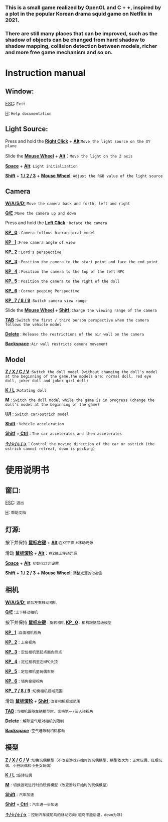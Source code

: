 ### This is a small game realized by OpenGL and C + +, inspired by a plot in the popular Korean drama squid game on Netflix in 2021.
### There are still many places that can be improved, such as the shadow of objects can be changed from hard shadow to shadow mapping, collision detection between models, richer and more free game mechanism and so on.

# Instruction manual
## Window:

<u>ESC</u>:  `Exit`

<u>H</u>: `Help documentation`

## Light Source:

Press and hold the **<u>Right Click</u>** + **<u>Alt</u>**:`Move the light source on the XY plane`

Slide the **<u>Mouse Wheel</u>** + **<u>Alt</u>**：`Move the light on the Z axis`

**<u>Space</u>** + **<u>Alt</u>**: `Light initialization`

**<u>Shift</u>** + **<u>1 / 2 / 3</u>** + **<u>Mouse Wheel</u>**: `Adjust the RGB value of the light source`

## Camera
**<u>W/A/S/D:</u>**  `Move the camera back and forth, left and right`

**<u>Q/E</u>** :`Move the camera up and down`

Press and hold the **<u>Left Click</u>** : `Rotate the camera`

**<u>KP_ 0</u>** : `Camera follows hierarchical model`

**<u>KP_ 1</u>** :`Free camera angle of view`

**<u>KP_ 2</u>** : `Lord's perspective`

**<u>KP_ 3</u>** : `Position the camera to the start point and face the end point`

**<u>KP_ 4</u>** : `Position the camera to the top of the left NPC`

**<u>KP_ 5</u>** : `Position the camera to the right of the doll`

**<u>KP_ 6</u>** : `Corner peeping Perspective`

**<u>KP_ 7 / 8 / 9</u>** :`Switch camera view range`

Slide the **<u>Mouse Wheel</u>** + **<u>Shitf </u>**:`Change the viewing range of the camera`

**<u>TAB</u>** :`Switch the first / third person perspective when the camera follows the vehicle model`

**<u>Delete</u>** : `Release the restrictions of the air wall on the camera`

**<u>Backspace</u>** :`Air wall restricts camera movement`

## Model
**<u>Z / X / C / V</u>** :`Switch the doll model (without changing the doll's model at the beginning of the game,The models are: normal doll, red eye doll, joker doll and joker girl doll)`

**<u>K / L</u>** :`Rotating doll`

**<u>M</u>** : `Switch the doll model while the game is in progress (change the doll's model at the beginning of the game)`

**<u>U/I</u>** : `Switch car/ostrich model`

**<u>Shift</u>** : `Vehicle acceleration`

**<u>Shitf</u>**  +**<u> Ctrl</u>** : `The car accelerates and then accelerates`

**<u>↑/↓/←/→</u>**：`Control the moving direction of the car or ostrich (the ostrich cannot retreat, down is pecking)`




# 使用说明书
## 窗口:

<u>ESC</u>:  `退出`

<u>H</u>: `帮助文档`

## 灯源:

按下并保持 **<u>鼠标右键</u>** + **<u>Alt</u>**:`在XY平面上移动光源`

滑动 **<u>鼠标滚轮</u>** + **<u>Alt</u>**：`在Z轴上移动光源`

**<u>Space</u>** + **<u>Alt</u>**: `初始化灯光设置`

**<u>Shift</u>** + **<u>1 / 2 / 3</u>** + **<u>Mouse Wheel</u>**: `调整光源的RGB值`

## 相机
**<u>W/A/S/D:</u>**  `前后左右移动相机`

**<u>Q/E</u>** :`上下移动相机`

按下并保持 **<u>鼠标左键</u>** : `旋转相机`
**<u>KP_ 0</u>** : `相机跟随层级模型`

**<u>KP_ 1</u>** :`自由相机视角`

**<u>KP_ 2</u>** : `上帝视角`

**<u>KP_ 3</u>** : `定位相机至起点面向终点`

**<u>KP_ 4</u>** : `定位相机至左NPC头顶`

**<u>KP_ 5</u>** : `定位相机至玩偶右侧`

**<u>KP_ 6</u>** : `墙角偷窥视角`

**<u>KP_ 7 / 8 / 9</u>** :`切换相机视域范围`

滑动 **<u>鼠标滚轮</u>** + **<u>Shitf </u>**  :`改变相机视域范围`

**<u>TAB</u>** :`当相机跟随车辆模型时，切换第一/三人称视角`

**<u>Delete</u>** : `解除空气墙对相机的限制`

**<u>Backspace</u>** :`空气墙限制相机移动`

## 模型
**<u>Z / X / C / V</u>** :`切换玩偶模型（不改变游戏开始时的玩偶模型，模型依次为：正常玩偶、红眼玩偶、小丑玩偶和小丑女玩偶）`

**<u>K / L</u>** :`旋转玩偶`

**<u>M</u>** : `切换游戏进行时的玩偶模型（改变游戏开始时的玩偶模型）`

**<u>Shift</u>** : `汽车加速`

**<u>Shitf</u>**  +**<u> Ctrl</u>** : `汽车进一步加速`

**<u>↑/↓/←/→</u>**：`控制汽车或鸵鸟的移动方向(鸵鸟不能后退，down为啄)`
